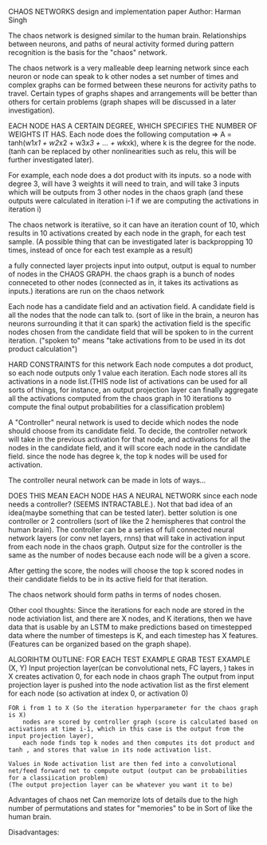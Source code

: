 CHAOS NETWORKS design and implementation paper 
Author: Harman Singh

The chaos network is designed similar to the human brain. Relationships between neurons, and paths of neural activity formed
during pattern recognition is the basis for the "chaos" network.

The chaos network is a very malleable deep learning network since each neuron or node can speak to k other nodes
a set number of times and complex graphs can be formed
between these neurons for activity paths to travel.
Certain types of graphs shapes and arrangements will be better than others for certain problems (graph shapes will be discussed in a later investigation).

EACH NODE HAS A CERTAIN DEGREE, WHICH SPECIFIES THE NUMBER OF WEIGHTS IT HAS.
Each node does the following computation => A = tanh(w1*x1 + w2*x2 + w3*x3 + ... + wk*xk), where k is the degree for the node.
(tanh can be replaced by other nonlinearities such as relu, this will be further investigated later).

For example, each node does a dot product with its inputs. so a node with degree 3, will have 3 weights it will need to train, and will take 3 inputs which will be
outputs from 3 other nodes in the chaos graph (and these outputs were calculated in iteration i-1 if we are computing the activations in iteration i)

The chaos network is iteratiive, so it can have an iteration count of 10, which results in 10 activations created by each node in the graph, for each test sample.
(A possible thing that can be investigated later is backpropping 10 times, instead of once for each test example as a result)

a fully connected layer projects input into output, output is equal to number of nodes in the CHAOS GRAPH.
the chaos graph is a bunch of nodes conneceted to other nodes (connected as in, it takes its activations as inputs.)
iterations are run on the chaos network

Each node has a candidate field and an activation field.
A candidate field is all the nodes that the node can talk to. (sort of like in the brain, a neuron has neurons surrounding it that it can spark)
the activation field is the specific nodes chosen from the candidate field that will be spoken to in the current iteration.
("spoken to" means "take activations from to be used in its dot product calculation")

HARD CONSTRAINTS for this network
Each node computes a dot product, so each node outputs only 1 value each iteration.
Each node stores all its activations in a node list.(THIS node list of activations can be used for all sorts of things, for instance, an output projection layer can finally
aggregate all the activations computed from the chaos graph in 10 iterations to compute the final output probabilities for a classification problem)

A "Controller" neural network is used to decide which nodes the node should choose from its candidate field.
To decide, the controller network will take in the previous activation for that node, and activations for all the nodes in the candidate field, and it will score each
node in the candidate field. since the node has degree k, the top k nodes will be used for activation.

The controller neural network can be made in lots of ways...

DOES THIS MEAN EACH NODE HAS A NEURAL NETWORK since each node needs a controller? (SEEMS INTRACTABLE.). Not that bad idea of an idea(maybe something that can be tested later).
better solution is one controller or 2 controllers (sort of like the 2 hemispheres that control the human brain).
The controller can be a series of full connected neural network layers (or conv net layers, rnns) that will take in activation input from each node in the chaos graph.
Output size for the controller is the same as the number of nodes because each node will be a given a score.

After getting the score, the nodes will choose the top k scored nodes in their candidate fields to be in its active field for that iteration.

The chaos network should form paths in terms of nodes chosen.



Other cool thoughts:
Since the iterations for each node are stored in the node activiation list, and there are X nodes, and K iterations, then we have data that is usable 
by an LSTM to make predictions based on timestepped data where the number of timesteps is K, and each timestep has X features. 
(Features can be organized based on the graph shape).




ALGORIHTM OUTLINE:
FOR EACH TEST EXAMPLE
GRAB TEST EXAMPLE (X, Y)
Input projection layer(can be convolutional nets, FC layers, ) takes in X creates activation 0, for each node in chaos graph
The output from input projection layer is pushed into the node activation list as the first element for each node (so activation at index 0, or activation 0)

    FOR i from 1 to X (So the iteration hyperparameter for the chaos graph is X)
        nodes are scored by controller graph (score is calculated based on activations at time i-1, which in this case is the output from the input projection layer),
        each node finds top k nodes and then computes its dot product and tanh , and stores that value in its node activation list.

    Values in Node activation list are then fed into a convolutional net/feed forward net to compute output (output can be probabilities for a classiication problem)
    (The output projection layer can be whatever you want it to be)

Advantages of chaos net
Can memorize lots of details due to the high number of permutations and states for "memories" to be in
Sort of like the human brain.

Disadvantages:
